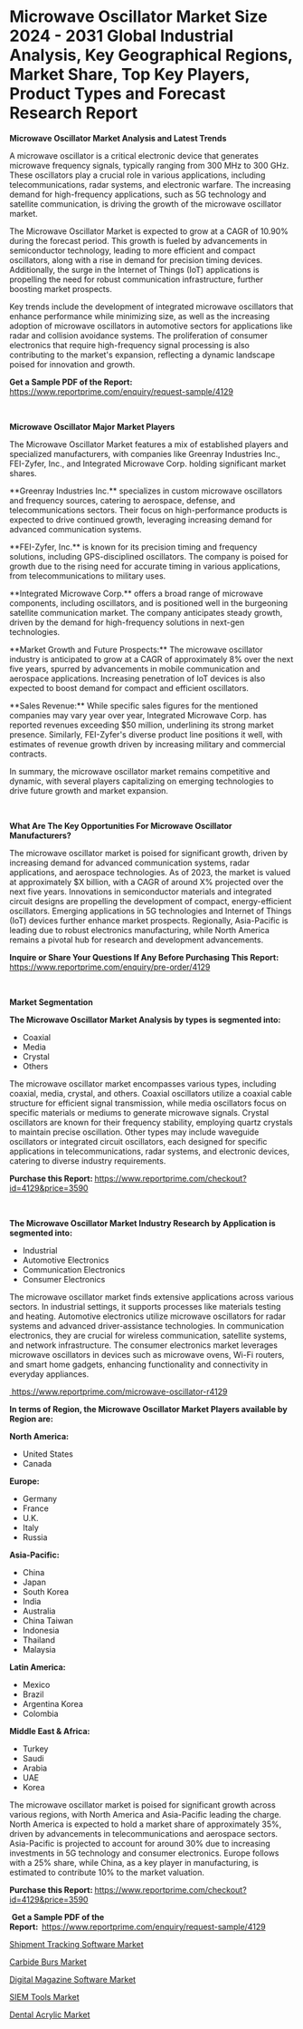 <p><h1>Microwave Oscillator Market Size 2024 - 2031 Global Industrial Analysis, Key Geographical Regions, Market Share, Top Key Players, Product Types and Forecast Research Report</h1></p><p><strong>Microwave Oscillator Market Analysis and Latest Trends</strong></p>
<p><p>A microwave oscillator is a critical electronic device that generates microwave frequency signals, typically ranging from 300 MHz to 300 GHz. These oscillators play a crucial role in various applications, including telecommunications, radar systems, and electronic warfare. The increasing demand for high-frequency applications, such as 5G technology and satellite communication, is driving the growth of the microwave oscillator market.</p><p>The Microwave Oscillator Market is expected to grow at a CAGR of 10.90% during the forecast period. This growth is fueled by advancements in semiconductor technology, leading to more efficient and compact oscillators, along with a rise in demand for precision timing devices. Additionally, the surge in the Internet of Things (IoT) applications is propelling the need for robust communication infrastructure, further boosting market prospects.</p><p>Key trends include the development of integrated microwave oscillators that enhance performance while minimizing size, as well as the increasing adoption of microwave oscillators in automotive sectors for applications like radar and collision avoidance systems. The proliferation of consumer electronics that require high-frequency signal processing is also contributing to the market's expansion, reflecting a dynamic landscape poised for innovation and growth.</p></p>
<p><strong>Get a Sample PDF of the Report:&nbsp;</strong> <a href="https://www.reportprime.com/enquiry/request-sample/4129">https://www.reportprime.com/enquiry/request-sample/4129</a></p>
<p>&nbsp;</p>
<p><strong>Microwave Oscillator Major Market Players</strong></p>
<p><p>The Microwave Oscillator Market features a mix of established players and specialized manufacturers, with companies like Greenray Industries Inc., FEI-Zyfer, Inc., and Integrated Microwave Corp. holding significant market shares. </p><p>**Greenray Industries Inc.** specializes in custom microwave oscillators and frequency sources, catering to aerospace, defense, and telecommunications sectors. Their focus on high-performance products is expected to drive continued growth, leveraging increasing demand for advanced communication systems.</p><p>**FEI-Zyfer, Inc.** is known for its precision timing and frequency solutions, including GPS-disciplined oscillators. The company is poised for growth due to the rising need for accurate timing in various applications, from telecommunications to military uses. </p><p>**Integrated Microwave Corp.** offers a broad range of microwave components, including oscillators, and is positioned well in the burgeoning satellite communication market. The company anticipates steady growth, driven by the demand for high-frequency solutions in next-gen technologies.</p><p>**Market Growth and Future Prospects:** The microwave oscillator industry is anticipated to grow at a CAGR of approximately 8% over the next five years, spurred by advancements in mobile communication and aerospace applications. Increasing penetration of IoT devices is also expected to boost demand for compact and efficient oscillators.</p><p>**Sales Revenue:** While specific sales figures for the mentioned companies may vary year over year, Integrated Microwave Corp. has reported revenues exceeding $50 million, underlining its strong market presence. Similarly, FEI-Zyfer's diverse product line positions it well, with estimates of revenue growth driven by increasing military and commercial contracts.</p><p>In summary, the microwave oscillator market remains competitive and dynamic, with several players capitalizing on emerging technologies to drive future growth and market expansion.</p></p>
<p>&nbsp;</p>
<p><strong>What Are The Key Opportunities For Microwave Oscillator Manufacturers?</strong></p>
<p><p>The microwave oscillator market is poised for significant growth, driven by increasing demand for advanced communication systems, radar applications, and aerospace technologies. As of 2023, the market is valued at approximately $X billion, with a CAGR of around X% projected over the next five years. Innovations in semiconductor materials and integrated circuit designs are propelling the development of compact, energy-efficient oscillators. Emerging applications in 5G technologies and Internet of Things (IoT) devices further enhance market prospects. Regionally, Asia-Pacific is leading due to robust electronics manufacturing, while North America remains a pivotal hub for research and development advancements.</p></p>
<p><strong>Inquire or Share Your Questions If Any Before Purchasing This Report:</strong> <a href="https://www.reportprime.com/enquiry/pre-order/4129">https://www.reportprime.com/enquiry/pre-order/4129</a></p>
<p>&nbsp;</p>
<p><strong>Market Segmentation</strong></p>
<p><strong>The Microwave Oscillator Market Analysis by types is segmented into:</strong></p>
<p><ul><li>Coaxial</li><li>Media</li><li>Crystal</li><li>Others</li></ul></p>
<p><p>The microwave oscillator market encompasses various types, including coaxial, media, crystal, and others. Coaxial oscillators utilize a coaxial cable structure for efficient signal transmission, while media oscillators focus on specific materials or mediums to generate microwave signals. Crystal oscillators are known for their frequency stability, employing quartz crystals to maintain precise oscillation. Other types may include waveguide oscillators or integrated circuit oscillators, each designed for specific applications in telecommunications, radar systems, and electronic devices, catering to diverse industry requirements.</p></p>
<p><strong>Purchase this Report:&nbsp;</strong><a href="https://www.reportprime.com/checkout?id=4129&price=3590">https://www.reportprime.com/checkout?id=4129&price=3590</a></p>
<p>&nbsp;</p>
<p><strong>The Microwave Oscillator Market Industry Research by Application is segmented into:</strong></p>
<p><ul><li>Industrial</li><li>Automotive Electronics</li><li>Communication Electronics</li><li>Consumer Electronics</li></ul></p>
<p><p>The microwave oscillator market finds extensive applications across various sectors. In industrial settings, it supports processes like materials testing and heating. Automotive electronics utilize microwave oscillators for radar systems and advanced driver-assistance technologies. In communication electronics, they are crucial for wireless communication, satellite systems, and network infrastructure. The consumer electronics market leverages microwave oscillators in devices such as microwave ovens, Wi-Fi routers, and smart home gadgets, enhancing functionality and connectivity in everyday appliances.</p></p>
<p><a href="https://www.reportprime.com/microwave-oscillator-r4129">&nbsp;https://www.reportprime.com/microwave-oscillator-r4129</a></p>
<p><strong>In terms of Region, the Microwave Oscillator Market Players available by Region are:</strong></p>
<p>
    <p> <strong> North America: </strong>
        <ul>
            <li>United States</li>
            <li>Canada</li>
        </ul>
        </p> 
    <p> <strong> Europe: </strong>
        <ul>
            <li>Germany</li>
            <li>France</li>
            <li>U.K.</li>
            <li>Italy</li>
            <li>Russia</li>
        </ul>
        </p> 
    <p> <strong> Asia-Pacific: </strong>
        <ul>
            <li>China</li>
            <li>Japan</li>
            <li>South Korea</li>
            <li>India</li>
            <li>Australia</li>
            <li>China Taiwan</li>
            <li>Indonesia</li>
            <li>Thailand</li>
            <li>Malaysia</li>
        </ul>
        </p> 
    <p> <strong> Latin America: </strong>
        <ul>
            <li>Mexico</li>
            <li>Brazil</li>
            <li>Argentina Korea</li>
            <li>Colombia</li>
        </ul>
        </p> 
    <p> <strong> Middle East & Africa: </strong>
        <ul>
            <li>Turkey</li>
            <li>Saudi</li>
            <li>Arabia</li>
            <li>UAE</li>
            <li>Korea</li>
        </ul>
    </p>
    </p>
<p><p>The microwave oscillator market is poised for significant growth across various regions, with North America and Asia-Pacific leading the charge. North America is expected to hold a market share of approximately 35%, driven by advancements in telecommunications and aerospace sectors. Asia-Pacific is projected to account for around 30% due to increasing investments in 5G technology and consumer electronics. Europe follows with a 25% share, while China, as a key player in manufacturing, is estimated to contribute 10% to the market valuation.</p></p>
<p><strong>Purchase this Report: </strong><a href="https://www.reportprime.com/checkout?id=4129&price=3590">https://www.reportprime.com/checkout?id=4129&price=3590</a></p>
<p>&nbsp;<strong>Get a Sample PDF of the Report:&nbsp;&nbsp;</strong><a href="https://www.reportprime.com/enquiry/request-sample/4129">https://www.reportprime.com/enquiry/request-sample/4129</a></p>
<p><strong></strong></p>
<p><p><a href="https://www.linkedin.com/pulse/shipment-tracking-software-market-global-insights-sales-ti25e?trackingId=egJX5JKiSWqmVUIAJGCDSQ%3D%3D">Shipment Tracking Software Market</a></p><p><a href="https://issuu.com/reportprime-2/docs/carbide-burs-market-size-2030.pptx_1859e3e721e857">Carbide Burs Market</a></p><p><a href="https://www.linkedin.com/pulse/digital-magazine-software-industry-analysis-report-its-market-b3ybe?trackingId=mfL8TFtuQsiUt2H6ag1EIA%3D%3D">Digital Magazine Software Market</a></p><p><a href="https://www.linkedin.com/pulse/siem-tools-market-forecast-global-trends-analysis-from-2024-wwa9e?trackingId=%2FB70cfQOQRuGQbnK1ZO0bA%3D%3D">SIEM Tools Market</a></p><p><a href="https://issuu.com/reportprime-2/docs/dental-acrylic-market-size-2030.ppt_4c0eb623f4776c">Dental Acrylic Market</a></p></p>